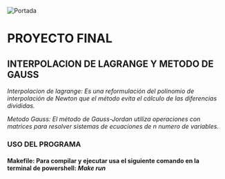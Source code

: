 ![Portada](https://upload.wikimedia.org/wikipedia/commons/thumb/3/3c/CETI_Logo.png/621px-CETI_Logo.png)
# **PROYECTO FINAL** 
## INTERPOLACION DE LAGRANGE Y METODO DE GAUSS
   _Interpolacion de lagrange: Es una reformulación del polinomio de interpolación de Newton que el método evita el cálculo de las diferencias divididas._

   _Metodo Gauss: El método de Gauss-Jordan utiliza operaciones con matrices para resolver sistemas de
ecuaciones de n numero de variables._

### USO DEL PROGRAMA
#### Makefile: Para compilar y ejecutar usa el siguiente comando en la terminal de powershell: _Make run_